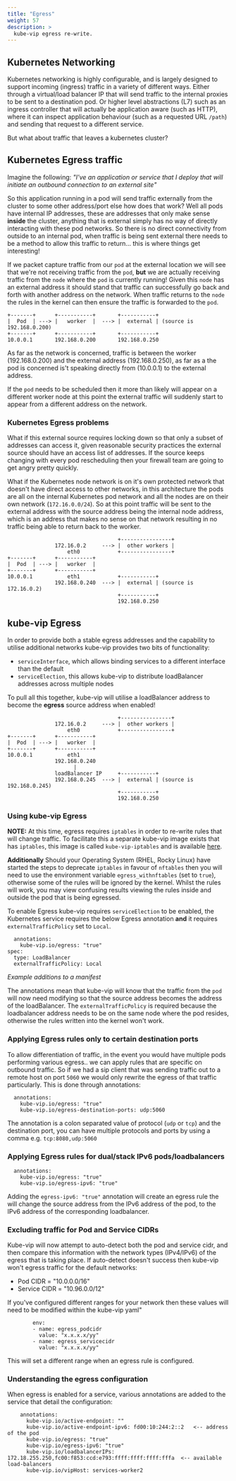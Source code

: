 ```yaml
---
title: "Egress"
weight: 57
description: >
  kube-vip egress re-write.
---
```


## Kubernetes Networking

Kubernetes networking is highly configurable, and is largely designed to support incoming (ingress) traffic in a variety of different ways. Either through a virtual/load balancer IP that will send traffic to the internal proxies to be sent to a destination pod. Or higher level abstractions (L7) such as an ingress controller that will actually be application aware (such as HTTP), where it can inspect application behaviour (such as a requested URL `/path`) and sending that request to a different service. 

But what about traffic that leaves a kubernetes cluster?

## Kubernetes Egress traffic

Imagine the following: *"I've an application or service that I deploy that will initiate an outbound connection to an external site"*

So this application running in a pod will send traffic externally from the cluster to some other address/port else how does that work? Well all pods have internal IP addresses, these are addresses that only make sense **inside** the cluster, anything that is external simply has no way of directly interacting with these pod networks. So there is no direct connectivity from outside to an internal pod, when traffic is being sent external there needs to be a method to allow this traffic to return... this is where things get interesting!

If we packet capture traffic from our `pod` at the external location we will see that we're not receiving traffic from the `pod`, **but** we are actually receiving traffic from the `node` where the `pod` is currently running! Given this `node` has an external address it should stand that traffic can successfully go back and forth with another address on the network. When traffic returns to the `node` the rules in the kernel can then ensure the traffic is forwarded to the `pod`.


```goat
+-------+      +-----------+       +-----------+ 
|  Pod  | ---> |   worker  |  ---> |  external | (source is 192.168.0.200)
+-------+      +-----------+       +-----------+
10.0.0.1       192.168.0.200       192.168.0.250   
```

As far as the network is concerned, traffic is between the worker (192.168.0.200) and the external address (192.168.0.250), as far as a the pod is concerned is't speaking directly from (10.0.0.1) to the external address.

If the `pod` needs to be scheduled then it more than likely will appear on a different worker node at this point the external traffic will suddenly start to appear from a different address on the network. 

### Kubernetes Egress problems

What if this external source requires locking down so that only a subset of addresses can access it, given reasonable security practices the external source should have an access list of addresses. If the source keeps changing with every pod rescheduling then your firewall team are going to get angry pretty quickly. 

What if the Kubernetes node network is on it's own protected network that doesn't have direct access to other networks, in this architecture the pods are all on the internal Kubernetes pod network and all the nodes are on their own network (`172.16.0.0/24`). So at this point traffic will be sent to the external address with the source address being the internal node address, which is an address that makes no sense on that network resulting in no traffic being able to return back to the worker.

```goat
                                   +----------------+ 
               172.16.0.2     ---> |  other workers |
                   eth0            +----------------+ 
+-------+      +-----------+       
|  Pod  | ---> |   worker  |       
+-------+      +-----------+       
10.0.0.1           eth1            +-----------+
               192.168.0.240  ---> |  external | (source is 172.16.0.2)
                                   +-----------+ 
                                   192.168.0.250   
```

## kube-vip Egress

In order to provide both a stable egress addresses and the capability to utilise additional networks kube-vip provides two bits of functionality:

- `serviceInterface`, which allows binding services to a different interface than the default
- `serviceElection`, this allows kube-vip to distribute loadBalancer addresses across multiple nodes

To pull all this together, kube-vip will utilise a loadBalancer address to become the **egress** source address when enabled!

```goat
                                   +----------------+ 
               172.16.0.2     ---> |  other workers |
                   eth0            +----------------+ 
+-------+      +-----------+       
|  Pod  | ---> |   worker  |       
+-------+      +-----------+       
10.0.0.1           eth1 
               192.168.0.240  
                     |      
               loadBalancer IP     +-----------+
               192.168.0.245  ---> |  external | (source is 192.168.0.245)
                                   +-----------+ 
                                   192.168.0.250                                    
```

### Using kube-vip Egress

**NOTE:** At this time, egress requires `iptables` in order to re-write rules that will change traffic. To facilitate this a separate kube-vip image exists that has `iptables`, this image is called `kube-vip-iptables` and is available [here](https://github.com/kube-vip/kube-vip/pkgs/container/kube-vip-iptables).

**Additionally** Should your Operating System (RHEL, Rocky Linux) have started the steps to deprecate `iptables` in favour of `nftables` then you will need to use the environment variable `egress_withnftables` (set to `true`), otherwise some of the rules will be ignored by the kernel. Whilst the rules will work, you may view confusing results viewing the rules inside and outside the pod that is being egressed.

To enable Egress kube-vip requires `serviceElection` to be enabled, the Kubernetes service requires the below Egress annotation **and** it requires `externalTrafficPolicy` set to `Local`. 

```
  annotations:
    kube-vip.io/egress: "true"
spec:
  type: LoadBalancer
  externalTrafficPolicy: Local
```
*Example additions to a manifest*

The annotations mean that kube-vip will know that the traffic from the `pod` will now need modifying so that the source address becomes the address of the loadBalancer. The `externalTrafficPolicy` is required because the loadbalancer address needs to be on the same node where the pod resides, otherwise the rules written into the kernel won't work.

### Applying Egress rules only to certain destination ports

To allow differentiation of traffic, in the event you would have multiple pods performing various egress.. we can apply rules that are specific on outbound traffic. So if we had a sip client that was sending traffic out to a remote host on port `5060` we would only rewrite the egress of that traffic particularly. This is done through annotations:

```
  annotations:
    kube-vip.io/egress: "true"
    kube-vip.io/egress-destination-ports: udp:5060
```

The annotation is a colon separated value of protocol (`udp` or `tcp`) and the destination port, you can have multiple protocols and ports by using a comma e.g. `tcp:8080,udp:5060`

### Applying Egress rules for dual/stack IPv6 pods/loadbalancers

```
  annotations:
    kube-vip.io/egress: "true"
    kube-vip.io/egress-ipv6: "true"
```

Adding the `egress-ipv6: "true"` annotation will create an egress rule the will change the source address from the IPv6 address of the pod, to the IPv6 address of the corresponding loadbalancer. 

### Excluding traffic for Pod and Service CIDRs

Kube-vip will now attempt to auto-detect both the pod and service cidr, and then compare this information with the network types (IPv4/IPv6) of the egress that is taking place. If auto-detect doesn't success then kube-vip won't egress traffic for the default networks:

-	Pod CIDR     = "10.0.0.0/16"
-	Service CIDR = "10.96.0.0/12"

If you've configured different ranges for your network then these values will need to be modified within the kube-vip yaml"

```
        env:
        - name: egress_podcidr
          value: "x.x.x.x/yy"
        - name: egress_servicecidr
          value: "x.x.x.x/yy"
```

This will set a different range when an egress rule is configured.

### Understanding the egress configuration

When egress is enabled for a service, various annotations are added to the service that detail the configuration:

```
    annotations:
      kube-vip.io/active-endpoint: ""
      kube-vip.io/active-endpoint-ipv6: fd00:10:244:2::2   <-- address of the pod
      kube-vip.io/egress: "true"
      kube-vip.io/egress-ipv6: "true"
      kube-vip.io/loadbalancerIPs: 172.18.255.250,fc00:f853:ccd:e793:ffff:ffff:ffff:fffa  <-- available load-balancers
      kube-vip.io/vipHost: services-worker2
```
